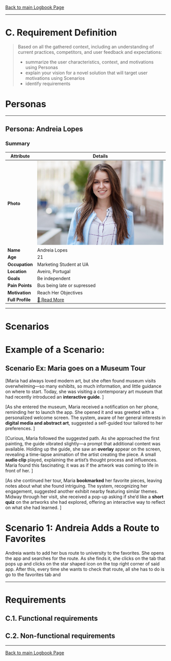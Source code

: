 [Back to main Logbook Page](../hci_logbook.md)

---
# C. Requirement Definition
>	Based on all the gathered context, including an understanding of current practices, competitors, and user feedback and expectations: 
>	- summarize the user characteristics, context, and motivations using Personas
>	- explain your vision for a novel solution that will target user motivations using Scenarios
>	- identify requirements

# Personas

---
## Persona: Andreia Lopes
### Summary 
| Attribute        | Details                                       |
| ---------------- | --------------------------------------------- |
| **Photo**        | ![Persona Name\|200](personas/persona2.jpg)   |
| **Name**         | Andreia Lopes                                 |
| **Age**          | 21                                            |
| **Occupation**   | Marketing Student at UA                       |
| **Location**     | Aveiro, Portugal                              |
| **Goals**        | Be independent                                |
| **Pain Points**  | Bus being late or supressed                   |
| **Motivation**   | Reach Her Objectives                          |
| **Full Profile** | [📄 Read More](personas/persona2_template.md) |

---





# Scenarios


# Example of a Scenario:
## Scenario Ex: Maria goes on a Museum Tour

[Maria had always loved modern art, but she often found museum visits overwhelming—so many exhibits, so much information, and little guidance on where to start. Today, she was visiting a contemporary art museum that had recently introduced an **interactive guide**.  ]

[As she entered the museum, Maria received a notification on her phone, reminding her to launch the app. She opened it and was greeted with a personalized welcome screen. The system, aware of her general interests in **digital media and abstract art**, suggested a self-guided tour tailored to her preferences.  ]

[Curious, Maria followed the suggested path. As she approached the first painting, the guide vibrated slightly—a prompt that additional content was available. Holding up the guide, she saw an **overlay** appear on the screen, revealing a time-lapse animation of the artist creating the piece. A small **audio clip** played, explaining the artist’s thought process and influences. Maria found this fascinating; it was as if the artwork was coming to life in front of her.  ]

[As she continued her tour, Maria **bookmarked** her favorite pieces, leaving notes about what she found intriguing. The system, recognizing her engagement, suggested another exhibit nearby featuring similar themes. Midway through her visit, she received a pop-up asking if she’d like a **short quiz** on the artworks she had explored, offering an interactive way to reflect on what she had learned.  ]


# Scenario 1: Andreia Adds a Route to Favorites
Andreia wants to add her bus route to university to the favorites. She opens the app and searches for the route. As she finds it, she clicks on the tab that pops up and clicks on the star shaped icon on the top right corner of said app. After this, every time she wants to check that route, all she has to do is go to the favorites tab and 

---


# Requirements





## C.1. Functional requirements


## C.2. Non-functional requirements


---
[Back to main Logbook Page](hci_logbook.md)